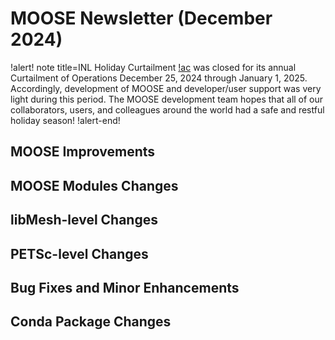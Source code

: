 # MOOSE Newsletter (December 2024)

!alert! note title=INL Holiday Curtailment
[!ac](INL) was closed for its annual Curtailment of Operations December 25, 2024 through January 1, 2025.
Accordingly, development of MOOSE and developer/user support was very light during this period. The
MOOSE development team hopes that all of our collaborators, users, and colleagues around the world
had a safe and restful holiday season!
!alert-end!

## MOOSE Improvements

## MOOSE Modules Changes

## libMesh-level Changes

## PETSc-level Changes

## Bug Fixes and Minor Enhancements

## Conda Package Changes

